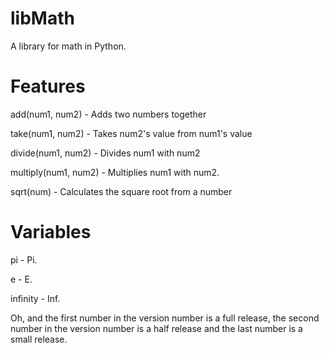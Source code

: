 # libMath
A library for math in Python.

# Features
add(num1, num2) - Adds two numbers together

take(num1, num2) - Takes num2's value from num1's value

divide(num1, num2) - Divides num1 with num2

multiply(num1, num2) - Multiplies num1 with num2.

sqrt(num) - Calculates the square root from a number

# Variables
pi - Pi.

e - E.

infinity - Inf.

Oh, and the first number in the version number is a full release, the second number in the version number is a half release and the last number is a small release.
